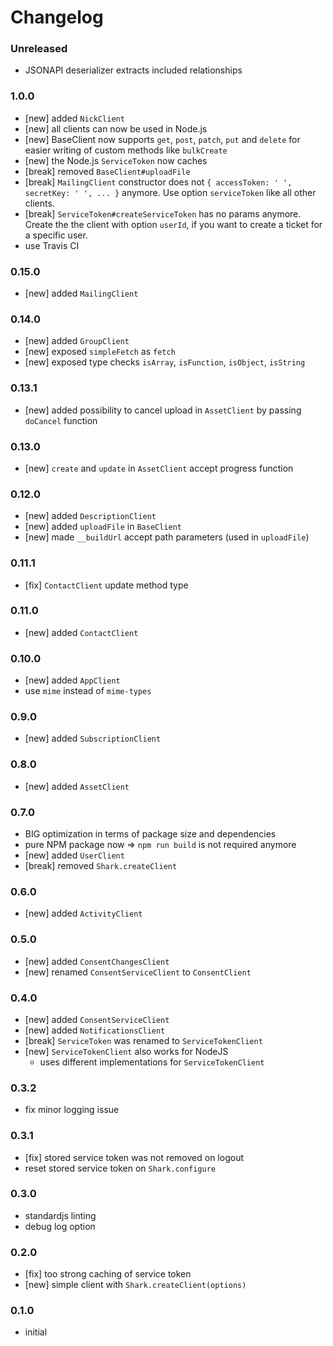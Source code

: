 # Changelog

### Unreleased
- JSONAPI deserializer extracts included relationships

### 1.0.0
- [new] added `NickClient`
- [new] all clients can now be used in Node.js
- [new] BaseClient now supports `get`, `post`, `patch`, `put` and `delete` for
    easier writing of custom methods like `bulkCreate`
- [new] the Node.js `ServiceToken` now caches
- [break] removed `BaseClient#uploadFile`
- [break] `MailingClient` constructor does not `{ accessToken: ' ', secretKey: ' ', ...
    }` anymore. Use option `serviceToken` like all other clients.
- [break] `ServiceToken#createServiceToken` has no params anymore. Create the
    the client with option `userId`, if you want to create a ticket for a
    specific user.
- use Travis CI

### 0.15.0
- [new] added `MailingClient`

### 0.14.0
- [new] added `GroupClient`
- [new] exposed `simpleFetch` as `fetch`
- [new] exposed type checks `isArray`, `isFunction`, `isObject`, `isString`

### 0.13.1
- [new] added possibility to cancel upload in `AssetClient` by passing `doCancel` function

### 0.13.0
- [new] `create` and `update` in `AssetClient` accept progress function

### 0.12.0
- [new] added `DescriptionClient`
- [new] added `uploadFile` in `BaseClient`
- [new] made `__buildUrl` accept path parameters (used in `uploadFile`)

### 0.11.1
- [fix] `ContactClient` update method type

### 0.11.0
- [new] added `ContactClient`

### 0.10.0
- [new] added `AppClient`
- use `mime` instead of `mime-types`

### 0.9.0
- [new] added `SubscriptionClient`

### 0.8.0
- [new] added `AssetClient`

### 0.7.0
- BIG optimization in terms of package size and dependencies
- pure NPM package now => `npm run build` is not required anymore
- [new] added `UserClient`
- [break] removed `Shark.createClient`

### 0.6.0
- [new] added `ActivityClient`

### 0.5.0
- [new] added `ConsentChangesClient`
- [new] renamed `ConsentServiceClient` to `ConsentClient`

### 0.4.0
- [new] added `ConsentServiceClient`
- [new] added `NotificationsClient`
- [break] `ServiceToken` was renamed to `ServiceTokenClient`
- [new] `ServiceTokenClient` also works for NodeJS
  - uses different implementations for `ServiceTokenClient`

### 0.3.2
- fix minor logging issue

### 0.3.1
- [fix] stored service token was not removed on logout
- reset stored service token on `Shark.configure`

### 0.3.0
- standardjs linting
- debug log option

### 0.2.0
- [fix] too strong caching of service token
- [new] simple client with `Shark.createClient(options)`

### 0.1.0
- initial
